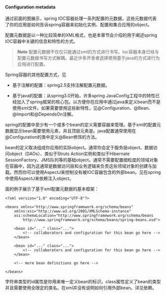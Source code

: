 #### Configuration metadata

通过前面的图展示，spring IOC容器处理一系列配置的元数据，这些元数据代表了你的应用是如何告诉spring容器来初始化实例、配置和集合应用的object。

配置元数据是以一种比较简单的XML格式，也是本章节会介绍的用于阐述spring IOC容器中关键的信息和特性的方式。

>**Note**
>配置元数据不仅仅只能通过xml的方式进行书写。Ioc容器本身已经与配置元数据书写方式解耦。最近许多开发者选择使用基于java的方式进行为应用进行配置。

Spring容器的其他配置方式，见
- 基于注解的配置：spring2.5支持注解配置元数据。

- 基于java的配置：从spring3.0开始，许多spring JavaConfig工程中的特性已经加入了spring框架的核心包。以方便你在应用中通过java来定义bean而不是使用xml文件。如果需要使用这些新特性，见@Configuration、@Bean、@Import和@DependsOn注解。

spring的配置中至少有一个或多个bean的定义需要容器来管理。基于xml的配置元数据显示bean需要使用<bean>元素，并且顶层元素是<beans>。java配置通常使用在@Configuration的类中定义@Bean修饰的方法。

bean的定义取决组成你应用的实际object。通常你会定于服务层object、数据访问object（DAOs）、类似于Struts Action实例和类似于Hibernate SessionFactory、JMS队列等的基础object。通常不需要配置细粒度的领域对象在容器中，因为这通常是数据访问层和业务逻辑来负责这些领域对象的创建与加载。然而你可以使用AspectJ来控制没有被IOC容器包含的外部bean。见在spring中使用AspectJ来依赖注入object。

面的例子展示了基于xml配置元数据的基本框架：

```
<?xml version="1.0" encoding="UTF-8"?>

<beans xmlns="http://www.springframework.org/schema/beans"
    xmlns:xsi="http://www.w3.org/2001/XMLSchema-instance"
    xsi:schemaLocation="http://www.springframework.org/schema/beans
        http://www.springframework.org/schema/beans/spring-beans.xsd">
        
    <bean id="..." class="...">
        <!-- collaborators and configuration for this bean go here -->
    </bean>

    <bean id="..." class="...">
        <!-- collaborators and configuration for this bean go here -->
    </bean>
    
    <!-- more bean definitions go here -->
    
</beans>
```

字符串类型的id属性是你用来唯一定义bean的标识。class属性定义了bean的类型并且需要使用全限定的类名。在xml并没有说明如何引用外部bean。详见依赖。


















